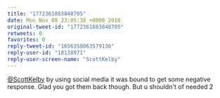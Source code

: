 ```yaml
---
title: "1772361883848705"
date: Mon Nov 08 23:05:38 +0000 2010
original-tweet-id: "1772361883848705"
retweets: 0
favorites: 0
reply-tweet-id: "1656358063579136"
reply-user-id: "18138971"
reply-user-screen-name: "ScottKelby"
---
```

<a href="https://twitter.com/ScottKelby">@ScottKelby</a> by using social media it was bound to get some negative response. Glad you got them back though. But u shouldn't of needed 2
